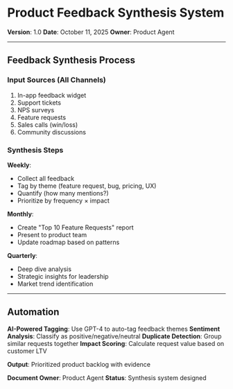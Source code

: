# Product Feedback Synthesis System

**Version**: 1.0
**Date**: October 11, 2025
**Owner**: Product Agent

---

## Feedback Synthesis Process

### Input Sources (All Channels)

1. In-app feedback widget
2. Support tickets
3. NPS surveys
4. Feature requests
5. Sales calls (win/loss)
6. Community discussions

### Synthesis Steps

**Weekly**:

- Collect all feedback
- Tag by theme (feature request, bug, pricing, UX)
- Quantify (how many mentions?)
- Prioritize by frequency × impact

**Monthly**:

- Create "Top 10 Feature Requests" report
- Present to product team
- Update roadmap based on patterns

**Quarterly**:

- Deep dive analysis
- Strategic insights for leadership
- Market trend identification

---

## Automation

**AI-Powered Tagging**: Use GPT-4 to auto-tag feedback themes
**Sentiment Analysis**: Classify as positive/negative/neutral
**Duplicate Detection**: Group similar requests together
**Impact Scoring**: Calculate request value based on customer LTV

**Output**: Prioritized product backlog with evidence

**Document Owner**: Product Agent
**Status**: Synthesis system designed
